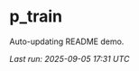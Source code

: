 # p_train

Auto-updating README demo.

<!--START_SECTION:status-->
_Last run: 2025-09-05 17:31 UTC_
<!--END_SECTION:status-->
















































































































































































































































































































































